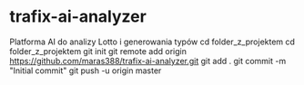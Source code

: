 # trafix-ai-analyzer
Platforma AI do analizy Lotto i generowania typów cd folder_z_projektem
cd folder_z_projektem
git init
git remote add origin https://github.com/maras388/trafix-ai-analyzer.git
git add .
git commit -m "Initial commit"
git push -u origin master


